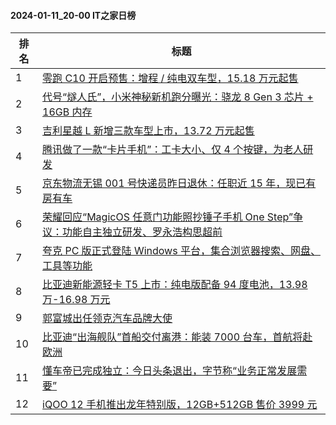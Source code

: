 #### 2024-01-11_20-00  IT之家日榜

| 排名 | 标题|
| --- | ---|
| 1 | [零跑 C10 开启预售：增程 / 纯电双车型，15.18 万元起售](https://www.ithome.com/0/744/484.htm) |
| 2 | [代号“燧人氏”，小米神秘新机跑分曝光：骁龙 8 Gen 3 芯片 + 16GB 内存](https://www.ithome.com/0/744/549.htm) |
| 3 | [吉利星越 L 新增三款车型上市，13.72 万元起售](https://www.ithome.com/0/744/481.htm) |
| 4 | [腾讯做了一款“卡片手机”：工卡大小、仅 4 个按键，为老人研发](https://www.ithome.com/0/744/587.htm) |
| 5 | [京东物流无锡 001 号快递员昨日退休：任职近 15 年，现已有房有车](https://www.ithome.com/0/744/677.htm) |
| 6 | [荣耀回应“MagicOS 任意门功能照抄锤子手机 One Step”争议：功能自主独立研发、罗永浩构思超前](https://www.ithome.com/0/744/630.htm) |
| 7 | [夸克 PC 版正式登陆 Windows 平台，集合浏览器搜索、网盘、工具等功能](https://www.ithome.com/0/744/584.htm) |
| 8 | [比亚迪新能源轻卡 T5 上市：纯电版配备 94 度电池，13.98 万-16.98 万元](https://www.ithome.com/0/744/474.htm) |
| 9 | [郭富城出任领克汽车品牌大使](https://www.ithome.com/0/744/483.htm) |
| 10 | [比亚迪“出海舰队”首船交付离港：能装 7000 台车，首航将赴欧洲](https://www.ithome.com/0/744/492.htm) |
| 11 | [懂车帝已完成独立：今日头条退出，字节称“业务正常发展需要”](https://www.ithome.com/0/744/600.htm) |
| 12 | [iQOO 12 手机推出龙年特别版，12GB+512GB 售价 3999 元](https://www.ithome.com/0/744/578.htm) |
